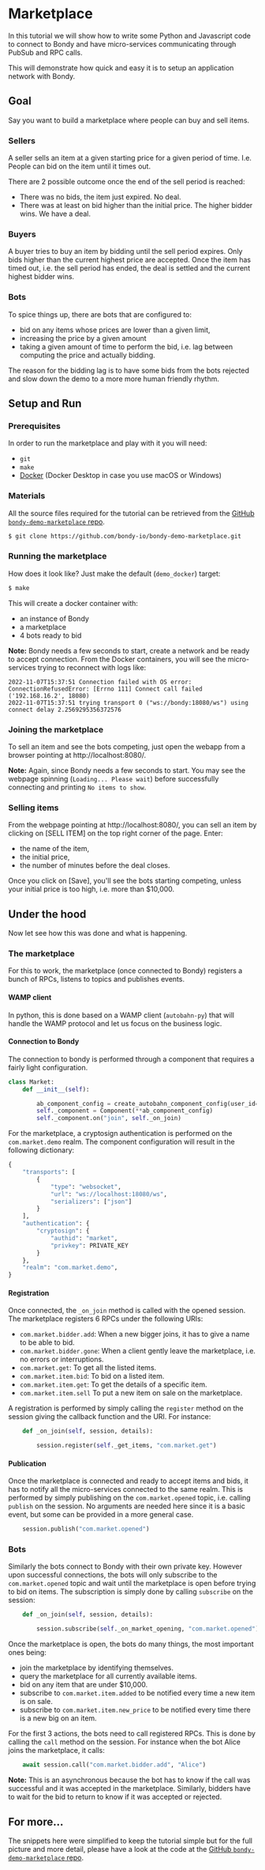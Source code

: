 # Marketplace
In this tutorial we will show how to write some Python and Javascript code to connect to Bondy and have micro-services communicating through PubSub and RPC calls.

This will demonstrate how quick and easy it is to setup an application network with Bondy.

## Goal

Say you want to build a marketplace where people can buy and sell items.

### Sellers

A seller sells an item at a given starting price for a given period of time.
I.e. People can bid on the item until it times out.

There are 2 possible outcome once the end of the sell period is reached:
* There was no bids, the item just expired. No deal.
* There was at least on bid higher than the initial price. The higher bidder wins. We have a deal.

### Buyers

A buyer tries to buy an item by bidding until the sell period expires.
Only bids higher than the current highest price are accepted.
Once the item has timed out, i.e. the sell period has ended, the deal is settled and the current highest bidder wins.

### Bots

To spice things up, there are bots that are configured to:
* bid on any items whose prices are lower than a given limit,
* increasing the price by a given amount
* taking a given amount of time to perform the bid, i.e. lag between computing the price and actually bidding.

The reason for the bidding lag is to have some bids from the bots rejected and slow down the demo to a more more human friendly rhythm.

## Setup and Run

### Prerequisites

In order to run the marketplace and play with it you will need:
* `git`
* `make`
* [Docker](https://www.docker.com) (Docker Desktop in case you use macOS or Windows)

### Materials

All the source files required for the tutorial can be retrieved from the [GitHub `bondy-demo-marketplace` repo](https://github.com/bondy-io/bondy-demo-marketplace).
``` bash
$ git clone https://github.com/bondy-io/bondy-demo-marketplace.git
```

### Running the marketplace

How does it look like?
Just make the default (`demo_docker`) target:
``` bash
$ make
```

This will create a docker container with:
* an instance of Bondy
* a marketplace
* 4 bots ready to bid

**Note:** Bondy needs a few seconds to start, create a network and be ready to accept connection.
From the Docker containers, you will see the micro-services trying to reconnect with logs like:
```
2022-11-07T15:37:51 Connection failed with OS error: ConnectionRefusedError: [Errno 111] Connect call failed ('192.168.16.2', 18080)
2022-11-07T15:37:51 trying transport 0 ("ws://bondy:18080/ws") using connect delay 2.2569295356372576
```

### Joining the marketplace

To sell an item and see the bots competing, just open the webapp from a browser pointing at http://localhost:8080/.

**Note:** Again, since Bondy needs a few seconds to start. You may see the webpage spinning (`Loading... Please wait`) before successfully connecting and printing `No items to show`.

### Selling items

From the webpage pointing at http://localhost:8080/, you can sell an item by clicking on [SELL ITEM] on the top right corner of the page.
Enter:
* the name of the item,
* the initial price,
* the number of minutes before the deal closes.

Once you click on [Save], you'll see the bots starting competing, unless your initial price is too high, i.e. more than $10,000.

## Under the hood

Now let see how this was done and what is happening.

### The marketplace

For this to work, the marketplace (once connected to Bondy) registers a bunch of RPCs, listens to topics and publishes events.

#### WAMP client

In python, this is done based on a WAMP client (`autobahn-py`) that will handle the WAMP protocol and let us focus on the business logic.

#### Connection to Bondy

The connection to bondy is performed through a component that requires a fairly light configuration.
``` python
class Market:
    def __init__(self):

        ab_component_config = create_autobahn_component_config(user_id="market")
        self._component = Component(**ab_component_config)
        self._component.on("join", self._on_join)
```

For the marketplace, a cryptosign authentication is performed on the `com.market.demo` realm.
The component configuration will result in the following dictionary:
``` python
{
    "transports": [
        {
            "type": "websocket",
            "url": "ws://localhost:18080/ws",
            "serializers": ["json"]
        }
    ],
    "authentication": {
        "cryptosign": {
            "authid": "market",
            "privkey": PRIVATE_KEY
        }
    },
    "realm": "com.market.demo",
}
```

#### Registration

Once connected, the `_on_join` method is called with the opened session.
The marketplace registers 6 RPCs under the following URIs:
* `com.market.bidder.add`: When a new bigger joins, it has to give a name to be able to bid.
* `com.market.bidder.gone`: When a client gently leave the marketplace, i.e. no errors or interruptions.
* `com.market.get`: To get all the listed items.
* `com.market.item.bid`: To bid on a listed item.
* `com.market.item.get`: To get the details of a specific item.
* `com.market.item.sell` To put a new item on sale on the marketplace.

A registration is performed by simply calling the `register` method on the session giving the callback function and the URI.
For instance:
``` python
    def _on_join(self, session, details):

        session.register(self._get_items, "com.market.get")
```

#### Publication

Once the marketplace is connected and ready to accept items and bids, it has to notify all the micro-services connected to the same realm.
This is performed by simply publishing on the `com.market.opened` topic, i.e. calling `publish` on the session.
No arguments are needed here since it is a basic event, but some can be provided in a more general case.
``` python
    session.publish("com.market.opened")
```

### Bots

Similarly the bots connect to Bondy with their own private key.
However upon successful connections, the bots will only subscribe to the `com.market.opened` topic and wait until the marketplace is open before trying to bid on items.
The subscription is simply done by calling `subscribe` on the session:
``` python
    def _on_join(self, session, details):

        session.subscribe(self._on_market_opening, "com.market.opened")
```

Once the marketplace is open, the bots do many things, the most important ones being:
* join the marketplace by identifying themselves.
* query the marketplace for all currently available items.
* bid on any item that are under $10,000.
* subscribe to `com.market.item.added` to be notified every time a new item is on sale.
* subscribe to `com.market.item.new_price` to be notified every time there is a new big on an item.

For the first 3 actions, the bots need to call registered RPCs.
This is done by calling the `call` method on the session.
For instance when the bot Alice joins the marketplace, it calls:
``` python
    await session.call("com.market.bidder.add", "Alice")
```

**Note:** This is an asynchronous because the bot has to know if the call was successful and it was accepted in the marketplace. Similarly, bidders have to wait for the bid to return to know if it was accepted or rejected.

## For more...

The snippets here were simplified to keep the tutorial simple but for the full picture and more detail, please have a look at the code at the [GitHub `bondy-demo-marketplace` repo](https://github.com/bondy-io/bondy-demo-marketplace). 
